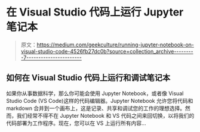 # 在 Visual Studio 代码上运行 Jupyter 笔记本

> 原文：<https://medium.com/geekculture/running-jupyter-notebook-on-visual-studio-code-4526fb27dc0b?source=collection_archive---------7----------------------->

## 如何在 Visual Studio 代码上运行和调试笔记本

如果你从事数据科学，那么你可能会使用 Jupyter Notebook，或者像 Visual Studio Code (VS Code)这样的代码编辑器。Jupyter Notebook 允许您将代码和 markdown 合并到一个画布上，这是记录、共享和调试您的工作的理想选择。然而，我们经常不得不在 Jupyter Notebook 和 VS 代码之间来回切换，以将我们的代码部署为工作程序。现在，您可以在 VS 上运行所有内容…